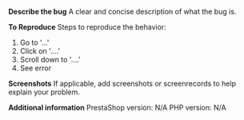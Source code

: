 <!--
For any functionnal or advanced technical support, please contact:
https://addons.prestashop.com/en/contact-us?id_product=1748

If you are a developper, a freelance, or a webagency, please fill in this form:
-->

**Describe the bug**
A clear and concise description of what the bug is.

**To Reproduce**
Steps to reproduce the behavior:
1. Go to '...'
2. Click on '....'
3. Scroll down to '....'
4. See error

**Screenshots**
If applicable, add screenshots or screenrecords to help explain your problem.

**Additional information**
PrestaShop version: N/A
PHP version: N/A


<!-- Click the form's "Preview" button to make sure the table is functional in GitHub. Thank you! -->
